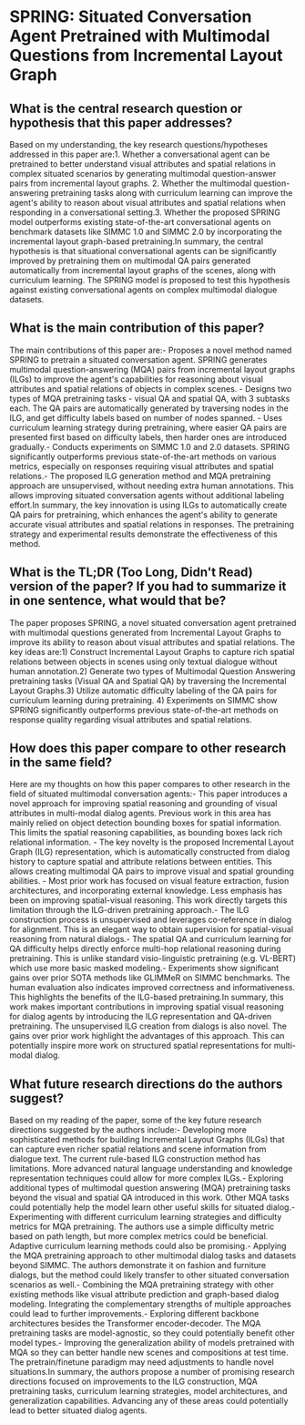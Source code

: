 # SPRING: Situated Conversation Agent Pretrained with Multimodal Questions   from Incremental Layout Graph

## What is the central research question or hypothesis that this paper addresses?

Based on my understanding, the key research questions/hypotheses addressed in this paper are:1. Whether a conversational agent can be pretrained to better understand visual attributes and spatial relations in complex situated scenarios by generating multimodal question-answer pairs from incremental layout graphs. 2. Whether the multimodal question-answering pretraining tasks along with curriculum learning can improve the agent's ability to reason about visual attributes and spatial relations when responding in a conversational setting.3. Whether the proposed SPRING model outperforms existing state-of-the-art conversational agents on benchmark datasets like SIMMC 1.0 and SIMMC 2.0 by incorporating the incremental layout graph-based pretraining.In summary, the central hypothesis is that situational conversational agents can be significantly improved by pretraining them on multimodal QA pairs generated automatically from incremental layout graphs of the scenes, along with curriculum learning. The SPRING model is proposed to test this hypothesis against existing conversational agents on complex multimodal dialogue datasets.


## What is the main contribution of this paper?

The main contributions of this paper are:- Proposes a novel method named SPRING to pretrain a situated conversation agent. SPRING generates multimodal question-answering (MQA) pairs from incremental layout graphs (ILGs) to improve the agent's capabilities for reasoning about visual attributes and spatial relations of objects in complex scenes. - Designs two types of MQA pretraining tasks - visual QA and spatial QA, with 3 subtasks each. The QA pairs are automatically generated by traversing nodes in the ILG, and get difficulty labels based on number of nodes spanned. - Uses curriculum learning strategy during pretraining, where easier QA pairs are presented first based on difficulty labels, then harder ones are introduced gradually.- Conducts experiments on SIMMC 1.0 and 2.0 datasets. SPRING significantly outperforms previous state-of-the-art methods on various metrics, especially on responses requiring visual attributes and spatial relations.- The proposed ILG generation method and MQA pretraining approach are unsupervised, without needing extra human annotations. This allows improving situated conversation agents without additional labeling effort.In summary, the key innovation is using ILGs to automatically create QA pairs for pretraining, which enhances the agent's ability to generate accurate visual attributes and spatial relations in responses. The pretraining strategy and experimental results demonstrate the effectiveness of this method.


## What is the TL;DR (Too Long, Didn't Read) version of the paper? If you had to summarize it in one sentence, what would that be?

The paper proposes SPRING, a novel situated conversation agent pretrained with multimodal questions generated from Incremental Layout Graphs to improve its ability to reason about visual attributes and spatial relations. The key ideas are:1) Construct Incremental Layout Graphs to capture rich spatial relations between objects in scenes using only textual dialogue without human annotation.2) Generate two types of Multimodal Question Answering pretraining tasks (Visual QA and Spatial QA) by traversing the Incremental Layout Graphs.3) Utilize automatic difficulty labeling of the QA pairs for curriculum learning during pretraining. 4) Experiments on SIMMC show SPRING significantly outperforms previous state-of-the-art methods on response quality regarding visual attributes and spatial relations.


## How does this paper compare to other research in the same field?

Here are my thoughts on how this paper compares to other research in the field of situated multimodal conversation agents:- This paper introduces a novel approach for improving spatial reasoning and grounding of visual attributes in multi-modal dialog agents. Previous work in this area has mainly relied on object detection bounding boxes for spatial information. This limits the spatial reasoning capabilities, as bounding boxes lack rich relational information. - The key novelty is the proposed Incremental Layout Graph (ILG) representation, which is automatically constructed from dialog history to capture spatial and attribute relations between entities. This allows creating multimodal QA pairs to improve visual and spatial grounding abilities. - Most prior work has focused on visual feature extraction, fusion architectures, and incorporating external knowledge. Less emphasis has been on improving spatial-visual reasoning. This work directly targets this limitation through the ILG-driven pretraining approach.- The ILG construction process is unsupervised and leverages co-reference in dialog for alignment. This is an elegant way to obtain supervision for spatial-visual reasoning from natural dialogs.- The spatial QA and curriculum learning for QA difficulty helps directly enforce multi-hop relational reasoning during pretraining. This is unlike standard visio-linguistic pretraining (e.g. VL-BERT) which use more basic masked modeling.- Experiments show significant gains over prior SOTA methods like GLIMMeR on SIMMC benchmarks. The human evaluation also indicates improved correctness and informativeness. This highlights the benefits of the ILG-based pretraining.In summary, this work makes important contributions in improving spatial visual reasoning for dialog agents by introducing the ILG representation and QA-driven pretraining. The unsupervised ILG creation from dialogs is also novel. The gains over prior work highlight the advantages of this approach. This can potentially inspire more work on structured spatial representations for multi-modal dialog.


## What future research directions do the authors suggest?

Based on my reading of the paper, some of the key future research directions suggested by the authors include:- Developing more sophisticated methods for building Incremental Layout Graphs (ILGs) that can capture even richer spatial relations and scene information from dialogue text. The current rule-based ILG construction method has limitations. More advanced natural language understanding and knowledge representation techniques could allow for more complex ILGs.- Exploring additional types of multimodal question answering (MQA) pretraining tasks beyond the visual and spatial QA introduced in this work. Other MQA tasks could potentially help the model learn other useful skills for situated dialog.- Experimenting with different curriculum learning strategies and difficulty metrics for MQA pretraining. The authors use a simple difficulty metric based on path length, but more complex metrics could be beneficial. Adaptive curriculum learning methods could also be promising.- Applying the MQA pretraining approach to other multimodal dialog tasks and datasets beyond SIMMC. The authors demonstrate it on fashion and furniture dialogs, but the method could likely transfer to other situated conversation scenarios as well.- Combining the MQA pretraining strategy with other existing methods like visual attribute prediction and graph-based dialog modeling. Integrating the complementary strengths of multiple approaches could lead to further improvements.- Exploring different backbone architectures besides the Transformer encoder-decoder. The MQA pretraining tasks are model-agnostic, so they could potentially benefit other model types.- Improving the generalization ability of models pretrained with MQA so they can better handle new scenes and compositions at test time. The pretrain/finetune paradigm may need adjustments to handle novel situations.In summary, the authors propose a number of promising research directions focused on improvements to the ILG construction, MQA pretraining tasks, curriculum learning strategies, model architectures, and generalization capabilities. Advancing any of these areas could potentially lead to better situated dialog agents.
